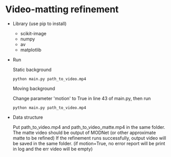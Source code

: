 # Video-matting refinement

- Library (use pip to install)

  + scikit-image
  + numpy
  + av
  + matplotlib

- Run

  Static background

  `python main.py path_to_video.mp4`

  Moving background

  Change parameter 'motion' to True in line 43 of main.py, then run

  `python main.py path_to_video.mp4`


- Data structure

  Put path_to_video.mp4 and path_to_video_matte.mp4 in the same folder. The matte video should be output of MODNet (or other approximate matte to be refined) If the refinement runs successfully, output video will be saved in the same folder. (if motion=True, no error report will be print in log and the err video will be empty)


